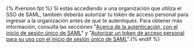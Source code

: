 {% ifversion fpt %} Si estás accediendo a una organización que utiliza el SSO de SAML, también deberás autorizar tu token de acceso personal para ingresar a la organización antes de que te autentiques. Para obtener más información, consulta las secciónes "[Acerca de la autenticación, con el inicio de sesión único de SAML](/github/authenticating-to-github/about-authentication-with-saml-single-sign-on)" y "[Autorizar un token de acceso personal para su uso con el inicio de sesión único de SAML](/github/authenticating-to-github/authorizing-a-personal-access-token-for-use-with-saml-single-sign-on)".{% endif %}
